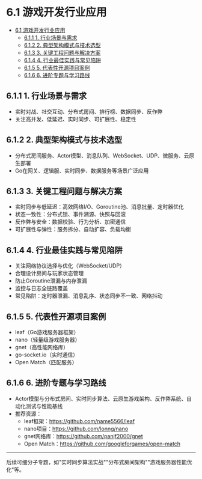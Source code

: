 # 6.1 游戏开发行业应用

<!-- TOC START -->
- [6.1 游戏开发行业应用](#游戏开发行业应用)
  - [6.1.1 1. 行业场景与需求](#1-行业场景与需求)
  - [6.1.2 2. 典型架构模式与技术选型](#2-典型架构模式与技术选型)
  - [6.1.3 3. 关键工程问题与解决方案](#3-关键工程问题与解决方案)
  - [6.1.4 4. 行业最佳实践与常见陷阱](#4-行业最佳实践与常见陷阱)
  - [6.1.5 5. 代表性开源项目案例](#5-代表性开源项目案例)
  - [6.1.6 6. 进阶专题与学习路线](#6-进阶专题与学习路线)
<!-- TOC END -->














## 6.1.1 1. 行业场景与需求
- 实时对战、社交互动、分布式房间、排行榜、数据同步、反作弊
- 关注高并发、低延迟、实时同步、可扩展性、稳定性

## 6.1.2 2. 典型架构模式与技术选型
- 分布式房间服务、Actor模型、消息队列、WebSocket、UDP、微服务、云原生部署
- Go在网关、逻辑服、实时同步、数据服务等场景广泛应用

## 6.1.3 3. 关键工程问题与解决方案
- 实时同步与低延迟：高效网络I/O、Goroutine池、消息批量、定时器优化
- 状态一致性：分布式锁、事件溯源、快照与回滚
- 反作弊与安全：数据校验、行为分析、加密通信
- 可扩展性与弹性：服务拆分、自动扩容、负载均衡

## 6.1.4 4. 行业最佳实践与常见陷阱
- 关注网络协议选择与优化（WebSocket/UDP）
- 合理设计房间与玩家状态管理
- 防止Goroutine泄漏与内存泄漏
- 监控与日志全链路覆盖
- 常见陷阱：定时器泄漏、消息乱序、状态同步不一致、网络抖动

## 6.1.5 5. 代表性开源项目案例
- leaf（Go游戏服务器框架）
- nano（轻量级游戏服务器）
- gnet（高性能网络库）
- go-socket.io（实时通信）
- Open Match（匹配服务）

## 6.1.6 6. 进阶专题与学习路线
- Actor模型与分布式房间、实时同步算法、云原生游戏架构、反作弊系统、自动化测试与性能基线
- 推荐资源：
  - leaf框架：https://github.com/name5566/leaf
  - nano项目：https://github.com/lonng/nano
  - gnet网络库：https://github.com/panjf2000/gnet
  - Open Match：https://github.com/googleforgames/open-match

---

后续可细分子专题，如"实时同步算法实战""分布式房间架构""游戏服务器性能优化"等。 